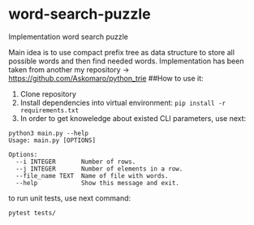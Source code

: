 # word-search-puzzle
Implementation word search puzzle

Main idea is to use compact prefix tree as data structure to store all possible words and then find needed words.
Implementation has been taken from another my repository -> https://github.com/Askomaro/python_trie 
##How to use it:
1. Clone repository
2. Install dependencies into virtual environment:
```pip install -r requirements.txt```
3. In order to get knoweledge about existed CLI parameters, use next:
```
python3 main.py --help
Usage: main.py [OPTIONS]

Options:
  --i INTEGER       Number of rows.
  --j INTEGER       Number of elements in a row.
  --file_name TEXT  Name of file with words.
  --help            Show this message and exit.

```

to run unit tests, use next command:
```
pytest tests/
```
